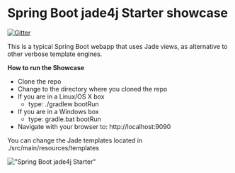 Spring Boot jade4j Starter showcase
===================================

[![Gitter](https://badges.gitter.im/Join%20Chat.svg)](https://gitter.im/domix/spring-boot-starter-jade4j-showcase?utm_source=badge&utm_medium=badge&utm_campaign=pr-badge&utm_content=badge)

This is a typical Spring Boot webapp that uses Jade views, as alternative to other verbose template engines.

**How to run the Showcase**

- Clone the repo
- Change to the directory where you cloned the repo
- If you are in a Linux/OS X box
  - type: ./gradlew bootRun
- If you are in a Windows box
  - type: gradle.bat bootRun
- Navigate with your browser to: http://localhost:9090

You can change the Jade templates located in ./src/main/resources/templates

!["Spring Boot jade4j Starter"](https://farm6.staticflickr.com/5600/14967400963_a37f846550_c.jpg)
